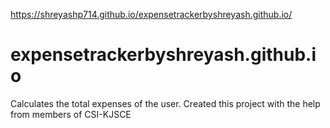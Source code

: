 https://shreyashp714.github.io/expensetrackerbyshreyash.github.io/


# expensetrackerbyshreyash.github.io
Calculates the total expenses of the user. Created this project with the help from members of CSI-KJSCE
